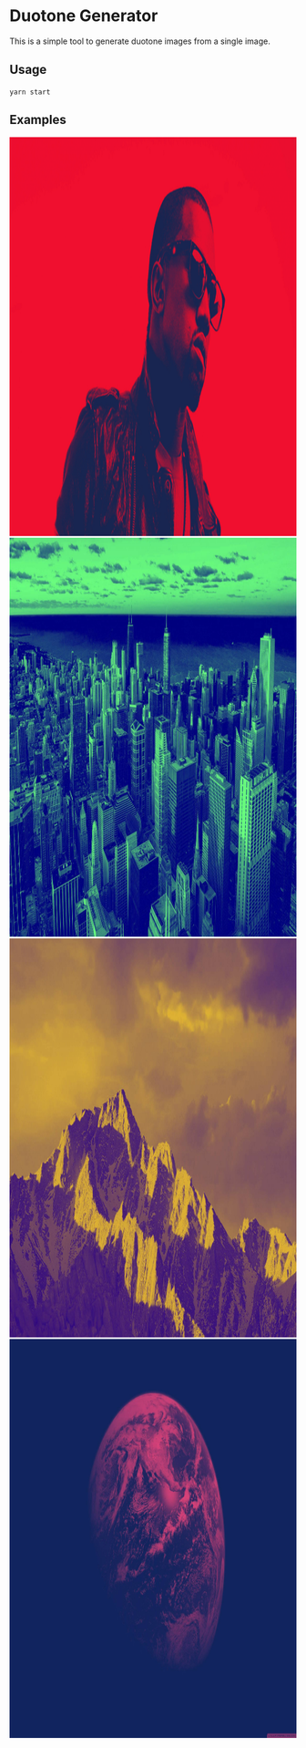 # Duotone Generator

This is a simple tool to generate duotone images from a single image.

## Usage

```
yarn start
```

## Examples

<img src="./src/img/banner1.jpg" width="1400px" height="700px" title="Example 1"/>

<img src="./src/img/banner2.jpg" width="1400px" height="700px" title="Example 2"/>

<img src="./src/img/banner3.jpg" width="1400px" height="700px" title="Example 3"/>

<img src="./src/img/banner4.jpg" width="1400px" height="700px" title="Example 4"/>